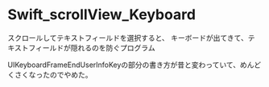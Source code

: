 # Swift_scrollView_Keyboard

スクロールしてテキストフィールドを選択すると、
キーボードが出てきて、テキストフィールドが隠れるのを防ぐプログラム


UIKeyboardFrameEndUserInfoKeyの部分の書き方が昔と変わっていて、めんどくさくなったのでやめた。
